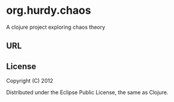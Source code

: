 # org.hurdy.chaos

A clojure project exploring chaos theory

## URL

## License

Copyright (C) 2012

Distributed under the Eclipse Public License, the same as Clojure.
